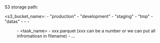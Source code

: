 S3 storage path:

<s3_bucket_name>:
    - "production"
    - "development"
    - "staging"
        - "tmp"
        - "datas"
            - <YYYY>
                - <MM>
                    - <DD>
                        - <task_name>
                            - xxx.parquet (xxx can be a number or we can put all infromatiosn in filename)
                            - ...

